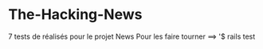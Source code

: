 # The-Hacking-News
<p> 7 tests de réalisés pour le projet News Pour les faire tourner ==> '$ rails test</p>
